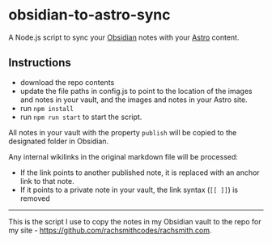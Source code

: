 # obsidian-to-astro-sync
A Node.js script to sync your [Obsidian](https://obsidian.md/) notes with your [Astro](https://astro.build/) content.

## Instructions
- download the repo contents
- update the file paths in config.js to point to the location of the images and notes in your vault, and the images and notes in your Astro site.
- run `npm install`
- run `npm run start` to start the script.

All notes in your vault with the property `publish` will be copied to the designated folder in Obsidian.

Any internal wikilinks in the original markdown file will be processed:
- If the link points to another published note, it is replaced with an anchor link to that note.
- If it points to a private note in your vault, the link syntax (`[[ ]]`) is removed

---

This is the script I use to copy the notes in my Obsidian vault to the repo for my site - https://github.com/rachsmithcodes/rachsmith.com.
